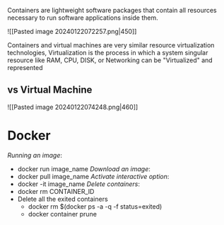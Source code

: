 Containers are lightweight software packages that contain all resources necessary to run software applications inside them.

![[Pasted image 20240122072257.png|450]]

Containers and virtual machines are very similar resource virtualization technologies, Virtualization is the process in which a system singular resource like RAM, CPU, DISK, or Networking can be "Virtualized" and represented

## vs Virtual Machine
![[Pasted image 20240122074248.png|460]]

# Docker
*Running an image*:
- docker run image_name
*Download an image*:
- docker pull image_name
*Activate interactive option*:
- docker -it image_name
*Delete containers*:
- docker rm CONTAINER_ID
- Delete all the exited containers
	- docker rm $(docker ps -a -q -f status=exited)
	- docker container prune

